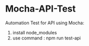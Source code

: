 # Mocha-API-Test
Automation Test for API using Mocha:


1. install node_modules
2. use command : npm run test-api
